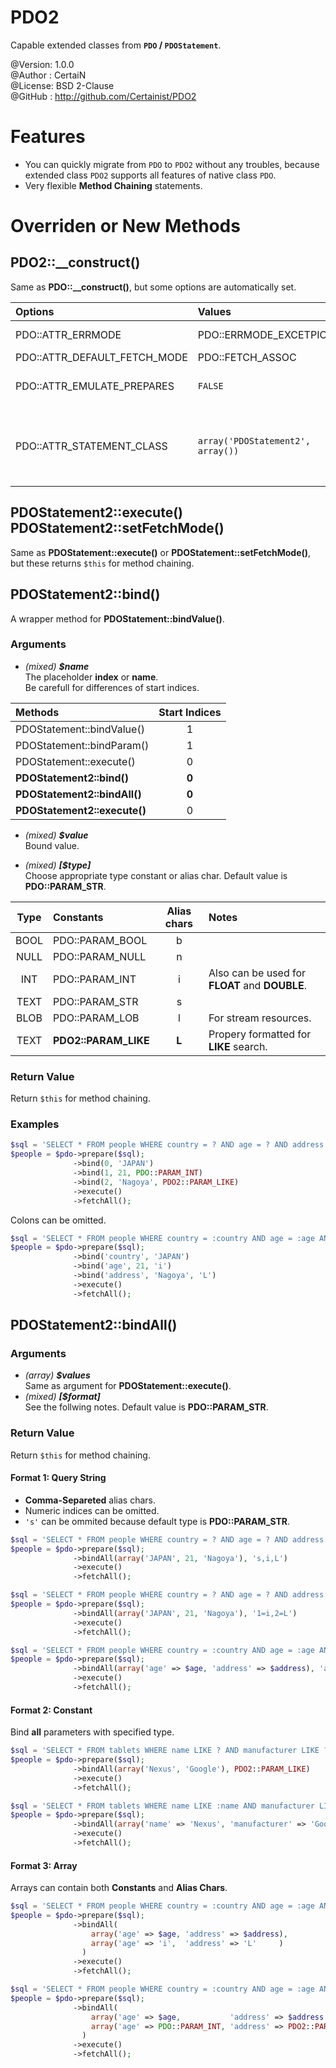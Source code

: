 PDO2
====

Capable extended classes from **`PDO` / `PDOStatement`**.

@Version: 1.0.0  
@Author : CertaiN  
@License: BSD 2-Clause  
@GitHub : http://github.com/Certainist/PDO2  

Features
========

- You can quickly migrate from `PDO` to `PDO2` without any troubles, 
because extended class `PDO2` supports all features of native class `PDO`.
- Very flexible **Method Chaining** statements.

Overriden or New Methods
========================

PDO2::__construct()
------------------

Same as **PDO::__construct()**, but some options are automatically set.

|Options | Values | Notes |
|:-------|:-------|:-------|
|PDO::ATTR_ERRMODE | PDO::ERRMODE_EXCETPION | PDO2 can throw **PDOException**. |
|PDO::ATTR_DEFAULT_FETCH_MODE | PDO::FETCH_ASSOC | |
|PDO::ATTR_EMULATE_PREPARES   | `FALSE`          | Disable bug-ridden fu\*king emulation. |
|PDO::ATTR_STATEMENT_CLASS    | `array('PDOStatement2', array())` | PDO2 can generate **PDOStatement2** instances for prepared statements. |

PDOStatement2::execute()<br />PDOStatement2::setFetchMode()
-----------------------

Same as **PDOStatement::execute()** or **PDOStatement::setFetchMode()**,
but these returns `$this` for method chaining.

PDOStatement2::bind()
---------------------

A wrapper method for **PDOStatement::bindValue()**.

### Arguments

- *(mixed)* *__$name__*  
  The placeholder **index** or **name**.  
  Be carefull for differences of start indices.  
  
| Methods | Start Indices |
|:--|:-------:|
|PDOStatement::bindValue() | 1 |
|PDOStatement::bindParam() | 1 |
|PDOStatement::execute() | 0 |
|**PDOStatement2::bind()** | **0** |
|**PDOStatement2::bindAll()** | **0** |
|**PDOStatement2::execute()** | 0 |
  
- *(mixed)* *__$value__*  
  Bound value.
  
- *(mixed)* *__\[$type\]__*  
  Choose appropriate type constant or alias char. Default value is **PDO::PARAM_STR**.

| Type    | Constants      | Alias chars | Notes                                          |
|:-------:|:---------------|:-----------:|:-----------------------------------------------|
| BOOL    |PDO::PARAM_BOOL | b           |                                                |
| NULL    |PDO::PARAM_NULL | n           |                                                |
| INT     |PDO::PARAM_INT  | i           | Also can be used for **FLOAT** and **DOUBLE**. |
| TEXT    |PDO::PARAM_STR  | s           |                                                |
| BLOB    |PDO::PARAM_LOB  | l           | For stream resources.                          |
| TEXT    |**PDO2::PARAM_LIKE** | **L**  | Propery formatted for **LIKE** search.         |

### Return Value

Return `$this` for method chaining.

### Examples

```php
$sql = 'SELECT * FROM people WHERE country = ? AND age = ? AND address LIKE ?';
$people = $pdo->prepare($sql);
              ->bind(0, 'JAPAN')
              ->bind(1, 21, PDO::PARAM_INT)
              ->bind(2, 'Nagoya', PDO2::PARAM_LIKE)
              ->execute()
              ->fetchAll();
```

Colons can be omitted.

```php
$sql = 'SELECT * FROM people WHERE country = :country AND age = :age AND address LIKE :address';
$people = $pdo->prepare($sql);
              ->bind('country', 'JAPAN')
              ->bind('age', 21, 'i')
              ->bind('address', 'Nagoya', 'L')
              ->execute()
              ->fetchAll();
```

PDOStatement2::bindAll()
------------------------

### Arguments

- *(array)* *__$values__*  
  Same as argument for **PDOStatement::execute()**.
- *(mixed)* *__\[$format\]__*  
  See the follwing notes. Default value is **PDO::PARAM_STR**.
  
### Return Value

Return `$this` for method chaining.
  
#### Format 1:  Query String

- **Comma-Separeted** alias chars.
- Numeric indices can be omitted.
- `'s'` can be ommited because default type is **PDO::PARAM_STR**.

```php
$sql = 'SELECT * FROM people WHERE country = ? AND age = ? AND address LIKE ?';
$people = $pdo->prepare($sql);
              ->bindAll(array('JAPAN', 21, 'Nagoya'), 's,i,L')
              ->execute()
              ->fetchAll();
```

```php
$sql = 'SELECT * FROM people WHERE country = ? AND age = ? AND address LIKE ?';
$people = $pdo->prepare($sql);
              ->bindAll(array('JAPAN', 21, 'Nagoya'), '1=i,2=L')
              ->execute()
              ->fetchAll();
```

```php
$sql = 'SELECT * FROM people WHERE country = :country AND age = :age AND address LIKE :address';
$people = $pdo->prepare($sql);
              ->bindAll(array('age' => $age, 'address' => $address), 'age=i,address=L')
              ->execute()
              ->fetchAll();
```


#### Format 2: Constant

Bind **all** parameters with specified type.

```php
$sql = 'SELECT * FROM tablets WHERE name LIKE ? AND manufacturer LIKE ?';
$people = $pdo->prepare($sql);
              ->bindAll(array('Nexus', 'Google'), PDO2::PARAM_LIKE)
              ->execute()
              ->fetchAll();
```

```php
$sql = 'SELECT * FROM tablets WHERE name LIKE :name AND manufacturer LIKE :manufacturer';
$people = $pdo->prepare($sql);
              ->bindAll(array('name' => 'Nexus', 'manufacturer' => 'Google'), PDO2::PARAM_LIKE)
              ->execute()
              ->fetchAll();
```

#### Format 3: Array

Arrays can contain both **Constants** and **Alias Chars**.

```php
$sql = 'SELECT * FROM people WHERE country = :country AND age = :age AND address LIKE :address';
$people = $pdo->prepare($sql);
              ->bindAll(
                  array('age' => $age, 'address' => $address),
                  array('age' => 'i',  'address' => 'L'     )
                )
              ->execute()
              ->fetchAll();
```

```php
$sql = 'SELECT * FROM people WHERE country = :country AND age = :age AND address LIKE :address';
$people = $pdo->prepare($sql);
              ->bindAll(
                  array('age' => $age,           'address' => $address        ),
                  array('age' => PDO::PARAM_INT, 'address' => PDO2::PARAM_LIKE)
                )
              ->execute()
              ->fetchAll();
```